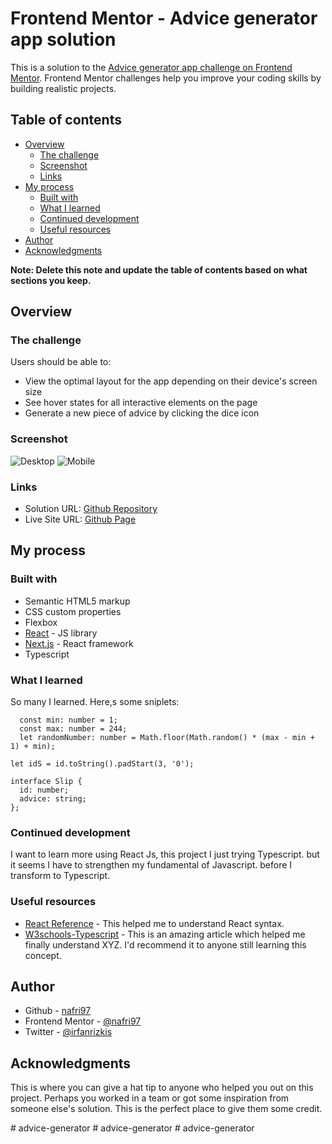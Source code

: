 # Frontend Mentor - Advice generator app solution

This is a solution to the [Advice generator app challenge on Frontend Mentor](https://www.frontendmentor.io/challenges/advice-generator-app-QdUG-13db). Frontend Mentor challenges help you improve your coding skills by building realistic projects.

## Table of contents

- [Overview](#overview)
  - [The challenge](#the-challenge)
  - [Screenshot](#screenshot)
  - [Links](#links)
- [My process](#my-process)
  - [Built with](#built-with)
  - [What I learned](#what-i-learned)
  - [Continued development](#continued-development)
  - [Useful resources](#useful-resources)
- [Author](#author)
- [Acknowledgments](#acknowledgments)

**Note: Delete this note and update the table of contents based on what sections you keep.**

## Overview

### The challenge

Users should be able to:

- View the optimal layout for the app depending on their device's screen size
- See hover states for all interactive elements on the page
- Generate a new piece of advice by clicking the dice icon

### Screenshot

![Desktop](./screenshot_Desktop.jpg)
![Mobile](./screenshot_Mobile.jpg)

### Links

- Solution URL: [Github Repository](https://Github.com/advice-generator-main)
- Live Site URL: [Github Page](https://nafri97.github.io/advice-generator-main/)

## My process

### Built with

- Semantic HTML5 markup
- CSS custom properties
- Flexbox
- [React](https://reactjs.org/) - JS library
- [Next.js](https://nextjs.org/) - React framework
- Typescript


### What I learned

So many I learned. Here,s some sniplets:

```Ts
  const min: number = 1;
  const max: number = 244;
  let randomNumber: number = Math.floor(Math.random() * (max - min + 1) + min);
```
```Ts
let idS = id.toString().padStart(3, '0');
```
```Ts
interface Slip {
  id: number;
  advice: string;
};
```


### Continued development

I want to learn more using React Js, this project I just trying Typescript. but it seems I have to strengthen my fundamental of Javascript. before I transform to Typescript.

### Useful resources

- [React Reference](https://react.dev/reference/react) - This helped me to understand React syntax.
- [W3schools-Typescript](https://www.w3schools.com/typescript/) - This is an amazing article which helped me finally understand XYZ. I'd recommend it to anyone still learning this concept.

## Author

- Github - [nafri97](https://www.github.com/nafri97)
- Frontend Mentor - [@nafri97](https://www.frontendmentor.io/profile/nafri97)
- Twitter - [@irfanrizkis](https://www.twitter.com/irfanrizkis)

## Acknowledgments

This is where you can give a hat tip to anyone who helped you out on this project. Perhaps you worked in a team or got some inspiration from someone else's solution. This is the perfect place to give them some credit.

#   a d v i c e - g e n e r a t o r 
 
 #   a d v i c e - g e n e r a t o r 
 
 #   a d v i c e - g e n e r a t o r 
 
 